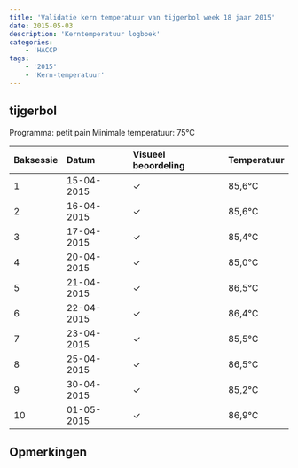 ```yaml
---
title: 'Validatie kern temperatuur van tijgerbol week 18 jaar 2015'
date: 2015-05-03
description: 'Kerntemperatuur logboek'
categories:
    - 'HACCP'
tags:
    - '2015'
    - 'Kern-temperatuur'
---
```


## tijgerbol

Programma: petit pain
Minimale temperatuur: 75°C

| Baksessie | Datum | Visueel beoordeling | Temperatuur |
|:---|:---|:---|:---|
| 1 | 15-04-2015 | &check; | 85,6°C |
| 2 | 16-04-2015 | &check; | 85,6°C |
| 3 | 17-04-2015 | &check; | 85,4°C |
| 4 | 20-04-2015 | &check; | 85,0°C |
| 5 | 21-04-2015 | &check; | 86,5°C |
| 6 | 22-04-2015 | &check; | 86,4°C |
| 7 | 23-04-2015 | &check; | 85,5°C |
| 8 | 25-04-2015 | &check; | 86,5°C |
| 9 | 30-04-2015 | &check; | 85,2°C |
| 10 | 01-05-2015 | &check; | 86,9°C |

## Opmerkingen



